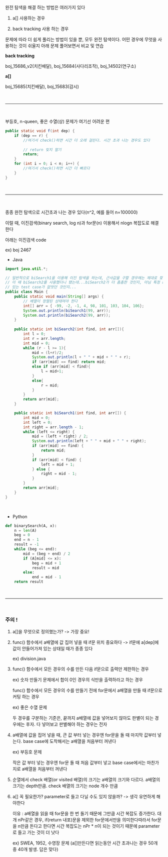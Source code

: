 완전 탐색을 해결 하는 방법은 여러가지 있다

1. a[] 사용하는 경우

2. back tracking 사용 하는 경우


문제에 따라 더 쉽게 풀리는 방법이 있을 뿐, 모두 완전 탐색이다. 어떤 경우에 무엇을 사용하는 것이 쉬울지 아래 문제 풀어보면서 비교 및 연습



**back tracking**

boj_15686_v2(치킨배달), boj_15684(사다리조작), boj_14502(연구소)



**a[]**

boj_15685(치킨배달), boj_15683(감시)

</br>

------

</br>



부등호, n-queen, 좋은 수열(상) 문제가 여기선 어려운 편



```java
public static void f(int dep) {
    if (dep == r) {
        //여기서 check()하면 시간 더 오래 걸린다. 시간 초과 나는 경우도 있다
        
        // return 잊지 말기 
        return;
    }
    for (int i = 0; i < n; i++) {
        //여기서 check()하면 시간 더 빠르다
    }
}
```

</br>

-------

</br>



종종 완전 탐색으로 시간초과 나는 경우 있다(n^2, 예를 들어 n=100000)

이럴 때, 이진검색(binary search, log n)과 for문(n) 이용해서 nlogn 복잡도로 해결한다

아래는 이진검색 code

ex) boj 2467

* Java

```java
import java.util.*;

// 일반적으로 biSearch1을 이용해 이진 탐색을 하는데, 근사값을 구할 경우에는 제대로 찾지 못하는 경우가 있다.
// 이 때 biSearch2를 사용했더니 됐는데...biSearch2가 더 촘촘한 것인지, 아님 특정 biSearch2로 예외가
// 있는 test case가 없엇던 것인지...
public class Main {
	public static void main(String[] args) {
		// 배열이 정렬된 상태여야 한다
		int[] arr = { -99, -2, -1, 4, 98, 101, 103, 104, 106};
		System.out.println(biSearch1(99, arr));
		System.out.println(biSearch2(99, arr));
	}
	
	public static int biSearch2(int find, int arr[]){
	    int l = 0;
	    int r = arr.length;
	    int mid = 0;
	    while (r - l >= 1){
	        mid = (l+r)/2; 
	        System.out.println(l + " " + mid + " " + r);
	        if (arr[mid] == find) return mid; 
	        else if (arr[mid] < find){
	            l = mid+1; 
	        }
	        else{
	            r = mid; 
	        }
	    }
	    return arr[mid]; 
	}

	public static int biSearch1(int find, int arr[]) {
		int mid = 0;
		int left = 0;
		int right = arr.length - 1;
		while (left <= right) {
			mid = (left + right) / 2;
			System.out.println(left + " " + mid + " " + right);
			if (arr[mid] == find) {
				return mid;
			}
			if (arr[mid] < find) {
				left = mid + 1;
			} else {
				right = mid - 1;
			}
		}
		return arr[mid];
	}
}
```

</br>

* Python

```python
def binarySearch(A, x):
    n = len(A)
    beg = 0
    end = n - 1
    result = -1
    while (beg <= end):
        mid = (beg + end) / 2
        if (A[mid] <= x):
            beg = mid + 1
            result = mid
        else:
            end = mid - 1
    return result
```

</br>

------

</br>



### 주의 !

1. a[]을 무엇으로 정의했는가? -> 가장 중요!

2. func() 함수에서 a배열에 값 집어 넣을 때 if문 위치 중요하다 -> if문에 a[dep]에 값이 안들어가져 있는 상태일 때가 종종 있다

   ex) division.java

3. func() 함수에서 모든 경우의 수를 만든 다음 if문으로 출력만 제한하는 경우

   ex) 숫자 만들기 문제에서 합이 0인 경우의 식만을 출력하라고 하는 경우

   func() 함수에서 모든 경우의 수를 만들기 전에 for문에서 a배열을 만들 때 if문으로 커팅 하는 경우

   ex) 좋은 수열 문제

   두 경우를 구분하는 기준은, 끝까지 a배열에 값을 넣어보지 않아도 판별이 되는 경우에는 후자. 다 넣어보고 판별해야 하는 경우는 전자

4. a배열에 값을 집어 넣을 때, 큰 값 부터 넣는 경우엔 for문을 돌 때 마지막 값부터 넣는다. base case에 도착해서는 a배열을 처음부터 꺼낸다

   ex) 부등호 문제

   작은 값 부터 넣는 경우엔 for문 돌 때 처음 값부터 넣고 base case에서는 마찬가지로 a배열을 처음부터 꺼낸다

1. 순열에서 check 배열(or visited 배열)의 크기는 a배열의 크기와 다르다. a배열의 크기는 depth만큼. check 배열의 크기는 node 개수 만큼

2. a[] 꼭 필요한가? parameter로 들고 다닐 수도 있지 않을까? -> 생각 유연하게 해야한다

   이유 : a배열을 읽을 때 for문을 한 번 돌기 때문에 그만큼 시간 복잡도 증가한다. 대개 nPr같은 경우, if(return 내포)문을 제외한 for문에서만을 의미한다따라서 for문을 n만큼 돈다고 한다면 시간 복잡도는 nPr * n이 되는 것이기 때문에 parameter로 들고 가는 것이 더 낫다

   ex) SWEA, 1952, 수영장 문제 (a[]만든다면 읽는동안 시간 초과나는 경우 50개 중 40개 발생. 답은 맞다)

